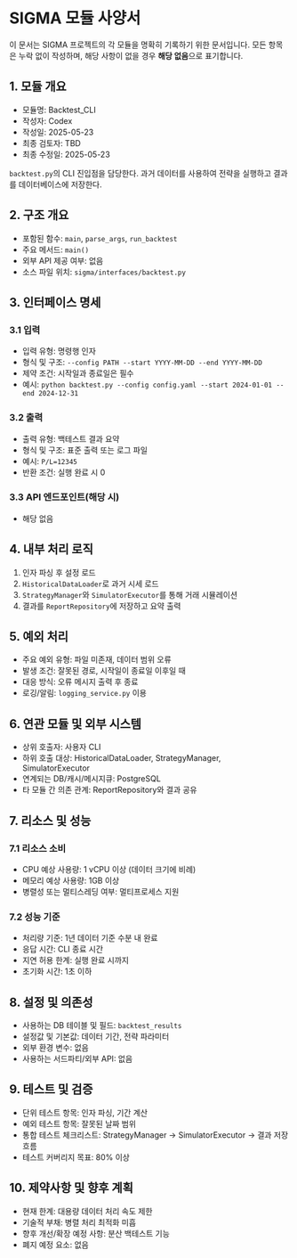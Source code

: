 # SIGMA 모듈 사양서

이 문서는 SIGMA 프로젝트의 각 모듈을 명확히 기록하기 위한 문서입니다. 모든 항목은 누락 없이 작성하며, 해당 사항이 없을 경우 **해당 없음**으로 표기합니다.

## 1. 모듈 개요
* 모듈명: Backtest_CLI
* 작성자: Codex
* 작성일: 2025-05-23
* 최종 검토자: TBD
* 최종 수정일: 2025-05-23

`backtest.py`의 CLI 진입점을 담당한다. 과거 데이터를 사용하여 전략을 실행하고 결과를 데이터베이스에 저장한다.

## 2. 구조 개요
* 포함된 함수: `main`, `parse_args`, `run_backtest`
* 주요 메서드: `main()`
* 외부 API 제공 여부: 없음
* 소스 파일 위치: `sigma/interfaces/backtest.py`

## 3. 인터페이스 명세
### 3.1 입력
* 입력 유형: 명령행 인자
* 형식 및 구조: `--config PATH --start YYYY-MM-DD --end YYYY-MM-DD`
* 제약 조건: 시작일과 종료일은 필수
* 예시: `python backtest.py --config config.yaml --start 2024-01-01 --end 2024-12-31`

### 3.2 출력
* 출력 유형: 백테스트 결과 요약
* 형식 및 구조: 표준 출력 또는 로그 파일
* 예시: `P/L=12345`
* 반환 조건: 실행 완료 시 0

### 3.3 API 엔드포인트(해당 시)
* 해당 없음

## 4. 내부 처리 로직
1. 인자 파싱 후 설정 로드
2. `HistoricalDataLoader`로 과거 시세 로드
3. `StrategyManager`와 `SimulatorExecutor`를 통해 거래 시뮬레이션
4. 결과를 `ReportRepository`에 저장하고 요약 출력

## 5. 예외 처리
* 주요 예외 유형: 파일 미존재, 데이터 범위 오류
* 발생 조건: 잘못된 경로, 시작일이 종료일 이후일 때
* 대응 방식: 오류 메시지 출력 후 종료
* 로깅/알림: `logging_service.py` 이용

## 6. 연관 모듈 및 외부 시스템
* 상위 호출자: 사용자 CLI
* 하위 호출 대상: HistoricalDataLoader, StrategyManager, SimulatorExecutor
* 연계되는 DB/캐시/메시지큐: PostgreSQL
* 타 모듈 간 의존 관계: ReportRepository와 결과 공유

## 7. 리소스 및 성능
### 7.1 리소스 소비
* CPU 예상 사용량: 1 vCPU 이상 (데이터 크기에 비례)
* 메모리 예상 사용량: 1GB 이상
* 병렬성 또는 멀티스레딩 여부: 멀티프로세스 지원

### 7.2 성능 기준
* 처리량 기준: 1년 데이터 기준 수분 내 완료
* 응답 시간: CLI 종료 시간
* 지연 허용 한계: 실행 완료 시까지
* 초기화 시간: 1초 이하

## 8. 설정 및 의존성
* 사용하는 DB 테이블 및 필드: `backtest_results`
* 설정값 및 기본값: 데이터 기간, 전략 파라미터
* 외부 환경 변수: 없음
* 사용하는 서드파티/외부 API: 없음

## 9. 테스트 및 검증
* 단위 테스트 항목: 인자 파싱, 기간 계산
* 예외 테스트 항목: 잘못된 날짜 범위
* 통합 테스트 체크리스트: StrategyManager → SimulatorExecutor → 결과 저장 흐름
* 테스트 커버리지 목표: 80% 이상

## 10. 제약사항 및 향후 계획
* 현재 한계: 대용량 데이터 처리 속도 제한
* 기술적 부채: 병렬 처리 최적화 미흡
* 향후 개선/확장 예정 사항: 분산 백테스트 기능
* 폐지 예정 요소: 없음


